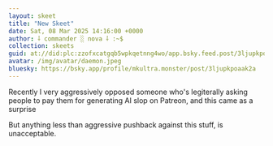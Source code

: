 ```yaml
---
layout: skeet
title: "New Skeet"
date: Sat, 08 Mar 2025 14:16:00 +0000
author: ⸸ commander ░ nova ⸸ :~$
collection: skeets
guid: at://did:plc:zzofxcatgqb5wpkqetnng4wo/app.bsky.feed.post/3ljupkpoaak2a
avatar: /img/avatar/daemon.jpeg
bluesky: https://bsky.app/profile/mkultra.monster/post/3ljupkpoaak2a
---
```


Recently I very aggressively opposed someone who's legiterally asking people to pay them for generating AI slop on Patreon, and this came as a surprise

But anything less than aggressive pushback against this stuff, is unacceptable.
